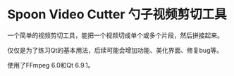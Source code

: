 # Spoon Video Cutter 勺子视频剪切工具
一个简单的视频剪切工具，能把一个视频切成单个或多个片段，然后拼接起来。

仅仅是为了练习Qt的基本用法，后续可能会增加功能、美化界面、修复bug等。

使用了FFmpeg 6.0和Qt 6.9.1。
